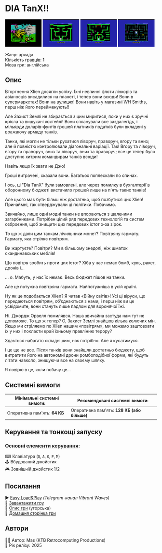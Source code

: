 # DIA TanX!!

<img src="screenshots/scrn_diatanx_01.png" width="24%"> 
<img src="screenshots/scrn_diatanx_02.png" width="24%"> 
<img src="screenshots/scrn_diatanx_03.png" width="24%"> 
<img src="screenshots/scrn_diatanx_04.png" width="24%">

Жанр: аркада  
Кількість гравців: 1  
Мова гри: англійська  

## Опис

Вторгнення Xlien досягли успіху. Їхні невпинні флоти лінкорів та авіаносців висадилися на планеті, і тепер вони всюди! Вони в супермаркетах! Вони на вулицях! Вони навіть у магазині WH Smiths, перш ніж його перейменують!!

Але Захист Землі не збирається з цим миритися, поки у них є зручні крісла та вишукані коктейлі! Вони спланували все заздалегідь, і мільярди доларів-фунтів грошей платників податків були вкладені у вражаючу армаду танків.

Танки, які могли не тільки рухатися ліворуч, праворуч, вгору та вниз; але й повністю контролювали діагональні варіації. Так! Вгору та ліворуч, вгору та праворуч, вниз та ліворуч, вниз та праворуч; все це тепер було доступно хитрим командирам танків всюди!

Навіть якщо їх звати не Джо!

Гроші витрачені, сказали вони. Багатьох поплескали по спинах.

І ось, ці "Dia TanX" були замовлені, але через помилку в бухгалтерії в оборонному бюджеті вистачило грошей лише на п'ять таких танків!

Але цього має бути більш ніж достатньо, щоб позбутися цих Xlien! Принаймні, так стверджували ці політики. Побачимо.

Звичайно, лише одні модні танки не впораються з шаленими загарбниками. Потрібен цілий ряд передових технологій та систем озброєння, щоб знищити цих передових істот з-за зірок.

То що ж дали цим танкам лічильники монет?
Повітряну гармату. Гармату, яка стріляє повітрям.

Ви жартуєте? Повітря? Ми в більшому знедолі, ніж шматок скандинавських меблів!

Що повітря зробить проти цих істот? Хіба у нас немає бомб, куль, ракет, дронів і...

... о. Мабуть, у нас їх немає. Весь бюджет пішов на танки.

Але це потужна повітряна гармата. Найпотужніша в усій країні.

Ну як це подобається Xlien? Я читав «Війну світів»! Усі ці віруси, що передаються повітрям, об’єднаються з нами, і перш ніж ви це усвідомите, вони стануть лише падлом для воронячої їжі.

Ні. Джордж Орвелл помилявся. Наша звичайна застуда нам тут не допоможе. То що ж тепер? О, Захист Землі знайшов кілька колючих мін. Якщо ми стріляємо по Xlien нашим «повітрям», ми можемо заштовхати їх у них і покласти край їхньому правлінню терору?

Здається набагато складнішим, ніж потрібно. Але я кусатимуся.

І це ще не все. Після танків вони знайшли достатньо бюджету, щоб витратити його на автономні дрони ромбоподібної форми, які будуть літати навколо, знищуючи все на своєму шляху.

Я повірю в це, коли побачу це...

## Системні вимоги

|Мінімальні системні вимоги:|Рекомендовані системні вимоги:|
|---------------------------|------------------------------|
|Оперативна пам'ять: **64 КБ**|Оперативна пам'ять: **128 КБ (або більше)**|  

## Керування та тонкощі запуску
### Основні [елементи керування](../../controllers.md):
⌨ Клавіатура (`Q`, `A`, `O`, `P`, `M`)  
🕹 Вбудований джойстик  
🎮 Зовнішній джойстик 1/2

## Посилання

▶ [Easy Load&Play](https://t.me/EP128k_Load_n_Play/939) *(Telegram-канал Vibrant Waves)*  
💾 [Завантажити гру](https://www.ep128.hu/Ep_Games/Prg/DiaTanX.rar)  
📃 [Опис гри]() (угорська)  
🏡 [Домашня сторінка гри](https://ktbproductions.itch.io/enterprise-games)

## Автори
👨‍💻 Автор: Mas (KTB Retrocomputing Productions)  
📅 Рік релізу: 2025  